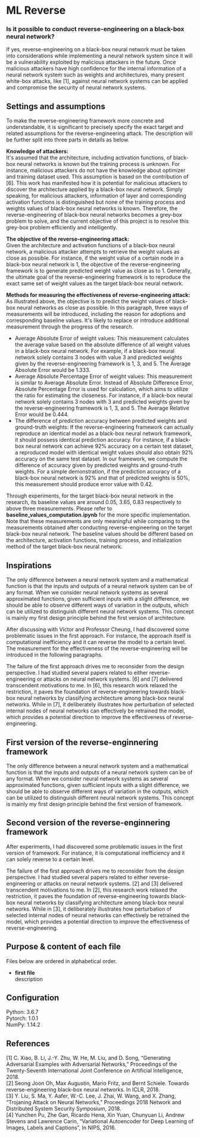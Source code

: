 # ML Reverse

### Is it possible to conduct reverse-engineering on a black-box neural network?
If yes, reverse-engineering on a black-box neural network must be taken into considerations while implementing a neural network system since it will be a vulnerability exploited by malicious attackers in the future. Once malicious attackers have high confidence for the internal information of a neural network system such as weights and architectures, many present white-box attacks, like [1], against neural network systems can be applied and compromise the security of neural network systems.  


Settings and assumptions
----------------
To make the reverse-engineering framework more concrete and understandable, it is significant to precisely specify the exact target and related assumptions for the reverse-engineering attack. The description will be further split into three parts in details as below. <br/>

<b>Knowledge of attackers:</b><br/>
It's assumed that the architecture, including activation functions, of black-box neural networks is known but the training process is unknown. For instance, malicious attackers do not have the knowledge about optimizer and training dataset used. This assumption is based on the contribution of [6]. This work has manifested how it is potential for malicious attackers to discover the architecture applied by a black-box neural network. Simply speaking, for malicious attackers, information of layer and corresponding activation functions is distinguished but none of the training process and weights values of black-box neural networks is known. Therefore, the reverse-engineering of black-box neural networks becomes a grey-box problem to solve, and the current objective of this project is to resolve this grey-box problem efficiently and intelligently. 

<b>The objective of the reverse-engineering attack:</b><br/>
Given the architecture and activation functions of a black-box neural network, a malicious attacker attempts to retrieve the weight values as close as possible. For instance, if the weight value of a certain node in a black-box neural network is 1, the objective of the reverse-engineering framework is to generate predicted weight value as close as to 1. Generally, the ultimate goal of the reverse-engineering framework is to reproduce the exact same set of weight values as the target black-box neural network.

<b>Methods for measuring the effectiveness of reverse-engineering attack: </b><br/>
As illustrated above, the objective is to predict the weight values of black-box neural networks as close as possible. In this paragraph, three ways of measurements will be introduced, including the reason for adoptions and corresponding baseline values. It's likely to replace or introduce additional measurement through the progress of the research.
-	Average Absolute Error of weight values: This measurement calculates the average value based on the absolute difference of all weight values in a black-box neural network. For example, if a black-box neural network solely contains 3 nodes with value 3 and predicted weights given by the reverse-engineering framework is 1, 3, and 5. The Average Absolute Error would be 1.333.
-	Average Absolute Percentage Error of weight values: This measurement is similar to Average Absolute Error. Instead of Absolute Difference Error, Absolute Percentage Error is used for calculation, which aims to utilize the ratio for estimating the closeness. For instance, if a black-box neural network solely contains 3 nodes with 3 and predicted weights given by the reverse-engineering framework is 1, 3, and 5. The Average Relative Error would be 0.444.
-	The difference of prediction accuracy between predicted weights and ground-truth weights: If the reverse-engineering framework can actually reproduce an identical model as a black-box neural network framework, it should possess identical prediction accuracy. For instance, if a black-box neural network can achieve 92% accuracy on a certain test dataset, a reproduced model with identical weight values should also obtain 92% accuracy on the same test dataset. In our framework, we compute the difference of accuracy given by predicted weights and ground-truth weights. For a simple demonstration, if the prediction accuracy of a black-box neural network is 92% and that of predicted weights is 50%, this measurement should produce error value with 0.42.
 
Through experiments, for the target black-box neural network in the research, its baseline values are around 0.05, 3.65, 0.83 respectively to above three measurements. Please refer to <b>baseline_values_computation.ipynb</b> for the more specific implementation. Note that these measurements are only meaningful while comparing to the measurements obtained after conducting reverse-engineering on the target black-box neural network. The baseline values should be different based on the architecture, activation functions, training process, and initialization method of the target black-box neural network.


Inspirations
----------------
The only difference between a neural network system and a mathematical function is that the inputs and outputs of a neural network system can be of any format. When we consider neural network systems as several approximated functions, given sufficient inputs with a slight difference, we should be able to observe different ways of variation in the outputs, which can be utilized to distinguish different neural network systems. This concept is mainly my first design principle behind the first version of architecture.    

After discussing with Victor and Professor Cheung, I had discovered some problematic issues in the first approach. For instance, the approach itself is computational inefficiency and it can reverse the model to a certain level. The measurement for the effectiveness of the reverse-engineering will be introduced in the following paragraphs.  

The failure of the first approach drives me to reconsider from the design perspective. I had studied several papers related to either reverse-engineering or attacks on neural network systems. [6] and [7] delivered transcendent motivations to me. In [6], this research work relaxed the restriction, it paves the foundation of reverse-engineering towards black-box neural networks by classifying architecture among black-box neural networks. While in [7], it deliberately illustrates how perturbation of selected internal nodes of neural networks can effectively be retrained the model, which provides a potential direction to improve the effectiveness of reverse-engineering. 

 
 
First version of the reverse-enginnering framework   
----------------
The only difference between a neural network system and a mathematical function is that the inputs and outputs of a neural network system can be of any format. When we consider neural network systems as several approximated functions, given sufficient inputs with a slight difference, we should be able to observe different ways of variation in the outputs, which can be utilized to distinguish different neural network systems. This concept is mainly my first design principle behind the first version of framework.  
   
Second version of the reverse-enginnering framework   
----------------
After experiments, I had discovered some problematic issues in the first version of framework. For instance, it is computational inefficiency and it can solely reverse to a certain level.

The failure of the first approach drives me to reconsider from the design perspective. I had studied several papers related to either reverse-engineering or attacks on neural network systems. [2] and [3] delivered transcendent motivations to me. In [2], this research work relaxed the restriction, it paves the foundation of reverse-engineering towards black-box neural networks by classifying architecture among black-box neural networks. While in [3], it deliberately illustrates how perturbation of selected internal nodes of neural networks can effectively be retrained the model, which provides a potential direction to improve the effectiveness of reverse-engineering. 
   
   
Purpose & content of each file 
----------------
Files below are ordered in alphabetical order.  
-  <b>first file</b>  
   description
   
   
Configuration
----------------
  Python: 3.6.7  
  Pytorch: 1.0.1  
  NumPy: 1.14.2 


References
----------------
[1] C. Xiao, B. Li, J.-Y. Zhu, W. He, M. Liu, and D. Song, “Generating Adversarial Examples with Adversarial Networks,” Proceedings of the Twenty-Seventh International Joint Conference on Artificial Intelligence, 2018. <br/>
[2] Seong Joon Oh, Max Augustin, Mario Fritz, and Bernt Schiele. Towards reverse-engineering black-box neural networks. In ICLR, 2018. <br/>
[3] Y. Liu, S. Ma, Y. Aafer, W.-C. Lee, J. Zhai, W. Wang, and X. Zhang, “Trojaning Attack on Neural Networks,” Proceedings 2018 Network and Distributed System Security Symposium, 2018. <br/>
[4] Yunchen Pu, Zhe Gan, Ricardo Hena, Xin Yuan, Chunyuan Li, Andrew Stevens and Lawrence Carin, “Variational Autoencoder for Deep Learning of Images, Labels and Captions”, In NIPS, 2016. <br/>

